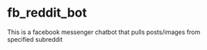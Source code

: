 # fb_reddit_bot
This is a facebook messenger chatbot that pulls posts/images from specified subreddit

